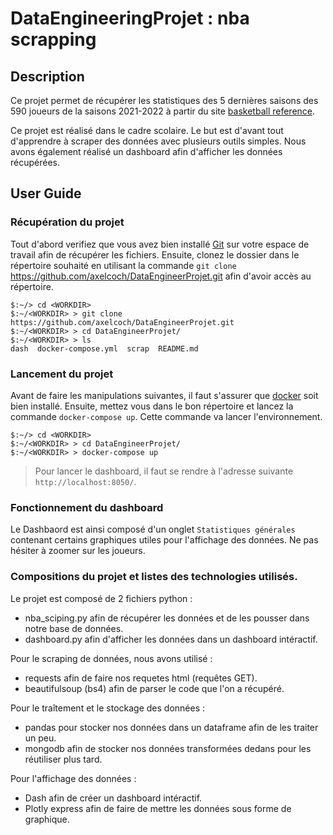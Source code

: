 # DataEngineeringProjet : nba scrapping

## Description

Ce projet permet de récupérer les statistiques des 5 dernières saisons des 590 joueurs de la saisons 2021-2022 à partir du site [basketball reference](https://www.basketball-reference.com/).

Ce projet est réalisé dans le cadre scolaire. Le but est d'avant tout d'apprendre à scraper des données avec plusieurs outils simples. Nous avons également réalisé un dashboard afin d'afficher les données récupérées.

## User Guide

### Récupération du projet

Tout d'abord verifiez que vous avez bien installé [Git](https://git-scm.com/) sur votre espace de travail afin de récupérer les fichiers.
Ensuite, clonez le dossier dans le répertoire souhaité en utilisant la commande `git clone` https://github.com/axelcoch/DataEngineerProjet.git afin d'avoir accès au répertoire.


```
$:~/> cd <WORKDIR>
$:~/<WORKDIR> > git clone https://github.com/axelcoch/DataEngineerProjet.git
$:~/<WORKDIR> > cd DataEngineerProjet/
$:~/<WORKDIR> > ls
dash  docker-compose.yml  scrap  README.md 
```

### Lancement du projet

Avant de faire les manipulations suivantes, il faut s'assurer que [docker](https://docs.docker.com/get-docker/) soit bien installé. 
Ensuite, mettez vous dans le bon répertoire et lancez la commande `docker-compose up`. Cette commande va lancer l'environnement.
```
$:~/> cd <WORKDIR>
$:~/<WORKDIR> > cd DataEngineerProjet/
$:~/<WORKDIR> > docker-compose up
```
> Pour lancer le dashboard, il faut se rendre à l'adresse suivante `http://localhost:8050/`. 

### Fonctionnement du dashboard

Le Dashbaord est ainsi composé d'un onglet `Statistiques générales` contenant certains graphiques utiles pour l'affichage des données. Ne pas hésiter à zoomer sur les joueurs.

### Compositions du projet et listes des technologies utilisés.

Le projet est composé de 2 fichiers python :
* nba_sciping.py afin de récupérer les données et de les pousser dans notre base de données.
* dashboard.py afin d'afficher les données dans un dashboard intéractif.

Pour le scraping de données, nous avons utilisé :
* requests afin de faire nos requetes html (requêtes GET).
* beautifulsoup (bs4) afin de parser le code que l'on a récupéré.

Pour le traîtement et le stockage des données :
* pandas pour stocker nos données dans un dataframe afin de les traiter un peu.
* mongodb afin de stocker nos données transformées dedans pour les réutiliser plus tard.

Pour l'affichage des données :
* Dash afin de créer un dashboard intéractif.
* Plotly express afin de faire de mettre les données sous forme de graphique.
  
  